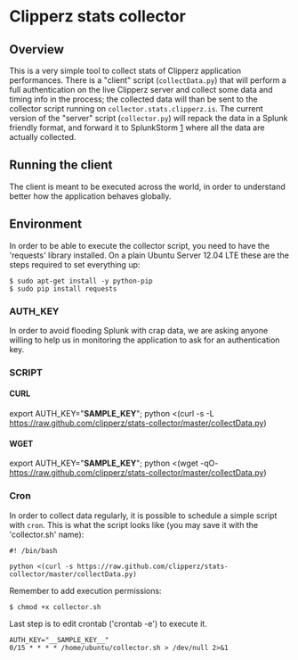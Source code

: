 Clipperz stats collector
========================

Overview
--------

This is a very simple tool to collect stats of Clipperz application performances.
There is a "client" script (`collectData.py`) that will perform a full authentication on the live Clipperz server and collect some data and timing info in the process; the collected data will than be sent to the collector script running on `collector.stats.clipperz.is`.
The current version of the "server" script (`collector.py`) will repack the data in a Splunk friendly format, and forward it to SplunkStorm [1] where all the data are actually collected.

[1]: https://www.splunkstorm.com


Running the client
------------------

The client is meant to be executed across the world, in order to understand better how the application behaves globally.

## Environment
In order to be able to execute the collector script, you need to have the 'requests' library installed.
On a plain Ubuntu Server 12.04 LTE these are the steps required to set everything up:

    $ sudo apt-get install -y python-pip
    $ sudo pip install requests

### AUTH_KEY

In order to avoid flooding Splunk with crap data, we are asking anyone willing to help us in monitoring the application to ask for an authentication key.

### SCRIPT

#### CURL
export AUTH_KEY="__SAMPLE_KEY__"; python <(curl -s -L https://raw.github.com/clipperz/stats-collector/master/collectData.py)

#### WGET
export AUTH_KEY="__SAMPLE_KEY__"; python <(wget -qO- https://raw.github.com/clipperz/stats-collector/master/collectData.py)

### Cron
In order to collect data regularly, it is possible to schedule a simple script with `cron`.
This is what the script looks like (you may save it with the 'collector.sh' name):

	#! /bin/bash
	
	python <(curl -s https://raw.github.com/clipperz/stats-collector/master/collectData.py)

Remember to add execution permissions:

	$ chmod +x collector.sh

Last step is to edit crontab ('crontab -e') to execute it.

	AUTH_KEY="__SAMPLE_KEY__"
	0/15 * * * * /home/ubuntu/collector.sh > /dev/null 2>&1
